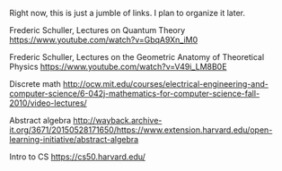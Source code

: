 Right now, this is just a jumble of links. I plan to organize it later.

Frederic Schuller, Lectures on Quantum Theory
https://www.youtube.com/watch?v=GbqA9Xn_iM0

Frederic Schuller, Lectures on the Geometric Anatomy of Theoretical Physics
https://www.youtube.com/watch?v=V49i_LM8B0E

Discrete math
http://ocw.mit.edu/courses/electrical-engineering-and-computer-science/6-042j-mathematics-for-computer-science-fall-2010/video-lectures/

Abstract algebra
http://wayback.archive-it.org/3671/20150528171650/https://www.extension.harvard.edu/open-learning-initiative/abstract-algebra

Intro to CS
https://cs50.harvard.edu/
